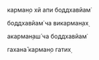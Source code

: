 карман̣о хй апи боддхавйам̇

боддхавйам̇ ча викарман̣ах̣

акарман̣аш́ ча боддхавйам̇

гахана̄ карман̣о гатих̣